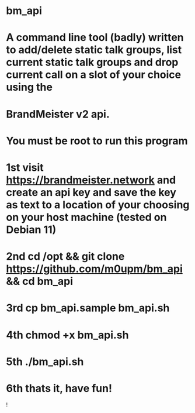 # bm_api
# A command line tool (badly) written to add/delete static talk groups, list current static talk groups and drop current call on a slot of your choice using the 
# BrandMeister v2 api.
# You must be root to run this program
#
# 1st visit https://brandmeister.network and create an api key and save the key as text to a location of your choosing on your host machine (tested on Debian 11)
# 2nd cd /opt && git clone https://github.com/m0upm/bm_api && cd bm_api
# 3rd cp bm_api.sample bm_api.sh
# 4th chmod +x bm_api.sh
# 5th ./bm_api.sh 
# 6th thats it, have fun! 
!
